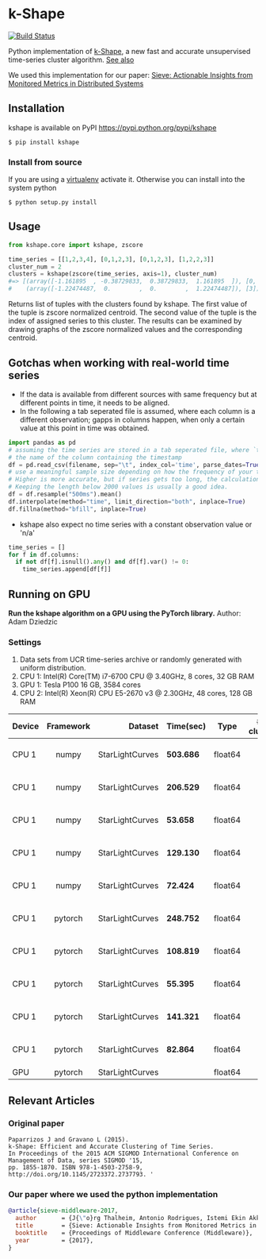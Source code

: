 # k-Shape

[![Build Status](https://travis-ci.org/Mic92/kshape.svg?branch=master)](https://travis-ci.org/Mic92/kshape)

Python implementation of [k-Shape](http://www.cs.columbia.edu/~jopa/kshape.html),
a new fast and accurate unsupervised time-series cluster algorithm.
[See also](#relevant-articles)

We used this implementation for our paper: [Sieve: Actionable Insights from Monitored Metrics in Distributed Systems](https://sieve-microservices.github.io/)

## Installation

kshape is available on PyPI https://pypi.python.org/pypi/kshape

```console
$ pip install kshape
```

### Install from source

If you are using a [virtualenv](https://virtualenv.pypa.io/en/stable/) activate it. Otherwise you can install
into the system python

```console
$ python setup.py install
```

## Usage

```python
from kshape.core import kshape, zscore

time_series = [[1,2,3,4], [0,1,2,3], [0,1,2,3], [1,2,2,3]]
cluster_num = 2
clusters = kshape(zscore(time_series, axis=1), cluster_num)
#=> [(array([-1.161895  , -0.38729833,  0.38729833,  1.161895  ]), [0, 1, 2]),
#    (array([-1.22474487,  0.        ,  0.        ,  1.22474487]), [3])]
```

Returns list of tuples with the clusters found by kshape. The first value of the
tuple is zscore normalized centroid. The second value of the tuple is the index
of assigned series to this cluster.
The results can be examined by drawing graphs of the zscore normalized values
and the corresponding centroid.

## Gotchas when working with real-world time series

- If the data is available from different sources with same frequency but at different points in time, it needs to be aligned.
- In the following a tab seperated file is assumed, where each column is a different observation;
  gapps in columns happen, when only a certain value at this point in time was obtained.

```python
import pandas as pd
# assuming the time series are stored in a tab seperated file, where `time` is
# the name of the column containing the timestamp
df = pd.read_csv(filename, sep="\t", index_col='time', parse_dates=True)
# use a meaningful sample size depending on how the frequency of your time series:
# Higher is more accurate, but if series gets too long, the calculation gets cpu and memory intensive.
# Keeping the length below 2000 values is usually a good idea.
df = df.resample("500ms").mean()
df.interpolate(method="time", limit_direction="both", inplace=True)
df.fillna(method="bfill", inplace=True)
```

- kshape also expect no time series with a constant observation value or 'n/a'

```python
time_series = []
for f in df.columns:
  if not df[f].isnull().any() and df[f].var() != 0:
    time_series.append[df[f]]
```

## Running on GPU
**Run the kshape algorithm on a GPU using the PyTorch library.**
Author: Adam Dziedzic

### Settings
1. Data sets from UCR time-series archive or randomly generated with uniform distribution.
2. CPU 1: Intel(R) Core(TM) i7-6700 CPU @ 3.40GHz, 8 cores, 32 GB RAM
3. GPU 1: Tesla P100 16 GB, 3584 cores
4. CPU 2: Intel(R) Xeon(R) CPU E5-2670 v3 @ 2.30GHz, 48 cores, 128 GB RAM

| Device| Framework  | Dataset  | Time(sec) |Type|# of clusters|Comment|
| ------|:----------:| --------:|-----------|----|:-----------:|-------|
| CPU 1           | numpy         | StarLightCurves  |  **503.686** | float64 | 3  | commit: 52a01fe1206fd98c39eeaed0e7199a80d01421b2 with full broadcasting to 3D array|
| CPU 1           | numpy         | StarLightCurves  |  **206.529** | float64 | 3  | commit: 52a01fe1206fd98c39eeaed0e7199a80d01421b2 with full broadcasting to 3D array|
| CPU 1           | numpy         | StarLightCurves  |  **53.658**  |float64  | 3 |commit: 52a01fe1206fd98c39eeaed0e7199a80d01421b2 with iterative assignment of time-series to clusters |
| CPU 1           | numpy         | StarLightCurves  |  **129.130**  |float64  | 3 |commit: 52a01fe1206fd98c39eeaed0e7199a80d01421b2 with iterative assignment of time-series to clusters |
| CPU 1           | numpy         | StarLightCurves  |  **72.424**  |float64  | 3 |commit: 52a01fe1206fd98c39eeaed0e7199a80d01421b2 with iterative assignment of time-series to clusters |
| CPU 1          | pytorch       | StarLightCurves  |  **248.752** | float64 | 3  | commit: 52a01fe1206fd98c39eeaed0e7199a80d01421b2 with iterative assignment of time-series to clusters |
| CPU 1          | pytorch       | StarLightCurves  |  **108.819** | float64 | 3  | commit: 52a01fe1206fd98c39eeaed0e7199a80d01421b2 with iterative assignment of time-series to clusters |
| CPU 1          | pytorch       | StarLightCurves  |  **55.395** | float64 | 3  | commit: 52a01fe1206fd98c39eeaed0e7199a80d01421b2 with iterative assignment of time-series to clusters |
| CPU 1          | pytorch       | StarLightCurves  |  **141.321** | float64 | 3  | commit: 52a01fe1206fd98c39eeaed0e7199a80d01421b2 with iterative assignment of time-series to clusters |
| CPU 1          | pytorch       | StarLightCurves  |  **82.864** | float64 | 3  | commit: 52a01fe1206fd98c39eeaed0e7199a80d01421b2 with iterative assignment of time-series to clusters |
| GPU           | pytorch       | StarLightCurves  |             | float64 | 3 |              |

## Relevant Articles

### Original paper

```plain
Paparrizos J and Gravano L (2015).
k-Shape: Efficient and Accurate Clustering of Time Series.
In Proceedings of the 2015 ACM SIGMOD International Conference on Management of Data, series SIGMOD '15,
pp. 1855-1870. ISBN 978-1-4503-2758-9, http://doi.org/10.1145/2723372.2737793. '
```

### Our paper where we used the python implementation
```bibtex
@article{sieve-middleware-2017,
  author       = {J{\"o}rg Thalheim, Antonio Rodrigues, Istemi Ekin Akkus, Pramod Bhatotia, Ruichuan Chen, Bimal Viswanath, Lei Jiao, Christof Fetzer},
  title        = {Sieve: Actionable Insights from Monitored Metrics in Distributed Systems}
  booktitle    = {Proceedings of Middleware Conference (Middleware)},
  year         = {2017},
}
```

